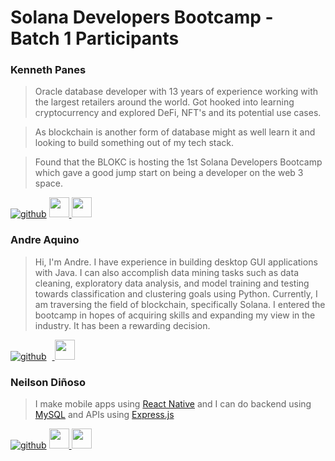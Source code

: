# Solana Developers Bootcamp - Batch 1 Participants
### Kenneth Panes
> Oracle database developer with 13 years of experience working with the largest retailers around the world. Got hooked into learning cryptocurrency and explored DeFi, NFT's and its potential use cases. 

> As blockchain is another form of database might as well learn it and looking to build something out of my tech stack. 

> Found that the BLOKC is hosting the 1st Solana Developers Bootcamp which gave a good jump start on being a developer on the web 3 space.

[![github](https://github.com/kanutokalasag.png?size=32)](https://www.github.com/kanutokalasag)
<a target="_blank" href="https://twitter.com/kapkalasag">
  <img src="https://raw.githubusercontent.com/dheereshagrwal/colored-icons/master/svg/twitter-rounded-square.svg" height="32" />
</a>
<a target="_blank" href="https://www.linkedin.com/in/kennethpanes">
  <img src="https://raw.githubusercontent.com/dheereshagrwal/colored-icons/master/svg/linkedin.svg" height="32" />
</a>

### Andre Aquino
> Hi, I'm Andre. I have experience in building desktop GUI applications with Java. I can also accomplish data mining tasks such as data cleaning, exploratory data analysis, and model training and testing towards classification and clustering goals using Python. Currently, I am traversing the field of blockchain, specifically Solana. I entered the bootcamp in hopes of acquiring skills and expanding my view in the industry. It has been a rewarding decision.

[![github](https://github.com/killadrex.png?size=32)](https://www.github.com/killadrex)
<a target="_blank" href="https://twitter.com/AndreAquino2414">
  <img src="https://raw.githubusercontent.com/dheereshagrwal/colored-icons/master/svg/twitter-rounded-square.svg" height="5" />
</a>
<a target="_blank" href="https://www.linkedin.com/in/andre-aquino-110954219">
  <img src="https://raw.githubusercontent.com/dheereshagrwal/colored-icons/master/svg/linkedin.svg" height="32" />
</a>

### Neilson Diñoso
> I make mobile apps using [React Native](https://reactnative.dev/) and I can do backend using [MySQL](https://www.mysql.com/) and APIs using [Express.js](https://expressjs.com/)

[![github](https://github.com/Kneel-soN.png?size=32)](https://github.com/Kneel-soN)
<a target="_blank" href="https://twitter.com/KneeelsoN">
  <img src="https://raw.githubusercontent.com/dheereshagrwal/colored-icons/master/svg/twitter-rounded-square.svg" height="32" />
</a>
<a target="_blank" href="https://www.linkedin.com/in/neilson-di%C3%B1oso-8516b4289/">
  <img src="https://raw.githubusercontent.com/dheereshagrwal/colored-icons/master/svg/linkedin.svg" height="32" />
</a>